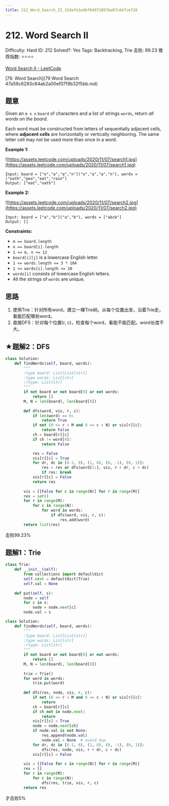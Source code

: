 ```yaml
---
title: 212_Word_Search_II_32dafe3a4bf64972897be87c647cef28
---
```


# 212. Word Search II

Difficulty: Hard
ID: 212
Solved?: Yes
Tags: Backtracking, Trie
击败: 99.23
推荐指数: ⭐⭐⭐⭐

[Word Search II - LeetCode](https://leetcode.com/problems/word-search-ii/)

[79. Word Search](79 Word Search 47a59c6293c64ab2a00ef07f9b32f5bb.md) 

## 题意

Given an `m x n` `board` of characters and a list of strings `words`, return *all words on the board*.

Each word must be constructed from letters of sequentially adjacent cells, where **adjacent cells** are horizontally or vertically neighboring. The same letter cell may not be used more than once in a word.

**Example 1:**

![https://assets.leetcode.com/uploads/2020/11/07/search1.jpg](https://assets.leetcode.com/uploads/2020/11/07/search1.jpg)

```
Input: board = ["o","a","a","n"]("o","a","a","n"), words = ["oath","pea","eat","rain"]
Output: ["eat","oath"]

```

**Example 2:**

![https://assets.leetcode.com/uploads/2020/11/07/search2.jpg](https://assets.leetcode.com/uploads/2020/11/07/search2.jpg)

```
Input: board = ["a","b"]("a","b"), words = ["abcb"]
Output: []

```

**Constraints:**

- `m == board.length`
- `n == board[i].length`
- `1 <= m, n <= 12`
- `board[i][j]` is a lowercase English letter.
- `1 <= words.length <= 3 * 104`
- `1 <= words[i].length <= 10`
- `words[i]` consists of lowercase English letters.
- All the strings of `words` are unique.

## 思路

1. 使用Trie：针对所有word，建立一棵Trie树。从每个位置出发，沿着Trie走，看能匹配哪些word。
2. 直接DFS：针对每个位置(r, c)，检查每个word，看能不能匹配。word长度不大。

## ★题解2：DFS

```python
class Solution:
    def findWords(self, board, words):
        """
        :type board: List[List[str]]
        :type words: List[str]
        :rtype: List[str]
        """
        if not board or not board[0] or not words:
            return []
        M, N = len(board), len(board[0])
            
        def dfs(word, vis, r, c):
            if len(word) == 0:
                return True
            if not (0 <= r < M and 0 <= c < N) or vis[r][c]:
                return False
            ch = board[r][c]
            if ch != word[0]:
                return False

            res = False
            vis[r][c] = True
            for dr, dc in [(-1, 0), (1, 0), (0, -1), (0, 1)]:
                res = res or dfs(word[1:], vis, r + dr, c + dc)
                if res: break
            vis[r][c] = False
            return res
            
        vis = [[False for c in range(N)] for r in range(M)]
        res = set()
        for r in range(M):
            for c in range(N):
                for word in words:
                    if dfs(word, vis, r, c):
                        res.add(word)
        return list(res)
```

击败99.23%

## 题解1：Trie

```python
class Trie:
    def __init__(self):
        from collections import defaultdict
        self.next = defaultdict(Trie)
        self.val = None
        
    def put(self, s):
        node = self
        for c in s:
            node = node.next[c]
        node.val = s

class Solution:
    def findWords(self, board, words):
        """
        :type board: List[List[str]]
        :type words: List[str]
        :rtype: List[str]
        """
        if not board or not board[0] or not words:
            return []
        M, N = len(board), len(board[0])
        
        trie = Trie()
        for word in words:
            trie.put(word)
            
        def dfs(res, node, vis, r, c):
            if not (0 <= r < M and 0 <= c < N) or vis[r][c]:
                return
            ch = board[r][c]
            if ch not in node.next:
                return
            vis[r][c] = True
            node = node.next[ch]
            if node.val is not None:
                res.append(node.val)
                node.val = None  # avoid dup
            for dr, dc in [(-1, 0), (1, 0), (0, -1), (0, 1)]:
                dfs(res, node, vis, r + dr, c + dc)
            vis[r][c] = False
            
        vis = [[False for c in range(N)] for r in range(M)]
        res = []
        for r in range(M):
            for c in range(N):
                dfs(res, trie, vis, r, c)
        return res
```

才击败5%